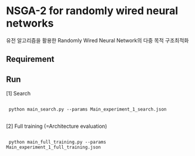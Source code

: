 # NSGA-2 for randomly wired neural networks
유전 알고리즘을 활용한 Randomly Wired Neural Network의 다중 목적 구조최적화

## Requirement


## Run
[1] Search
<pre>
<code>
 python main_search.py --params Main_experiment_1_search.json
</code>
</pre>
[2] Full training (=Architecture evaluation)
<pre>
<code>
 python main_full_training.py --params Main_experiment_1_full_training.json
</code>
</pre>

